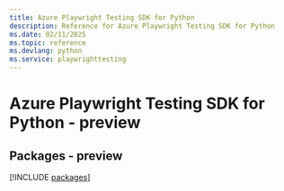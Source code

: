 ```yaml
---
title: Azure Playwright Testing SDK for Python
description: Reference for Azure Playwright Testing SDK for Python
ms.date: 02/11/2025
ms.topic: reference
ms.devlang: python
ms.service: playwrighttesting
---
```

# Azure Playwright Testing SDK for Python - preview
## Packages - preview
[!INCLUDE [packages](playwright-testing-index.md)]